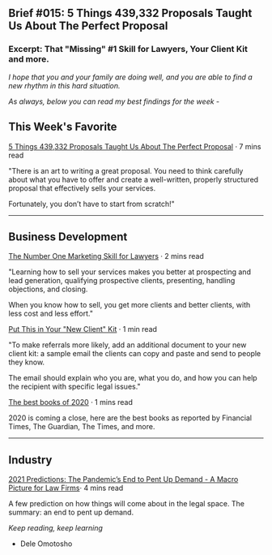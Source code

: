 
## Brief #015: 5 Things 439,332 Proposals Taught Us About The Perfect Proposal

### Excerpt: That "Missing" #1 Skill for Lawyers, Your Client Kit and more.

_I hope that you and your family are doing well, and you are able to find a new rhythm in this hard situation._

_As always, below you can read my best findings for the week -_

## This Week's Favorite

[5 Things 439,332 Proposals Taught Us About The Perfect Proposal](https://www.saleshacker.com/perfect-sales-proposal/) · 7 mins read 

"There is an art to writing a great proposal. You need to think carefully about what you have to offer and create a well-written, properly structured proposal that effectively sells your services.

Fortunately, you don’t have to start from scratch!"

***

## Business Development

[The Number One Marketing Skill for Lawyers](https://www.attorneymarketing.com/2020/12/08/the-number-one-marketing-skill-for-attorneys/)  · 2 mins read

"Learning how to sell your services makes you better at prospecting and lead generation, qualifying prospective clients, presenting, handling objections, and closing.

When you know how to sell, you get more clients and better clients, with less cost and less effort."


[Put This in Your "New Client" Kit](https://www.attorneymarketing.com/2020/11/30/put-this-in-your-new-client-kit/) · 1 min read

"To make referrals more likely, add an additional document to your new client kit: a sample email the clients can copy and paste and send to people they know.

The email should explain who you are, what you do, and how you can help the recipient with specific legal issues."


[The best books of 2020](https://www.bespacific.com/the-best-books-of-2020/) · 1 mins read

2020 is coming a close, here are the best books as reported by Financial Times, The Guardian, The Times, and more.

*** 

## Industry

[2021 Predictions: The Pandemic’s End to Pent Up Demand - A Macro Picture for Law Firms](https://www.artificiallawyer.com/2020/12/07/2021-predictions-the-pandemics-end-to-pent-up-demand/)· 4 mins read

A few prediction on how things will come about in the legal space. The summary: an end to pent up demand.



_Keep reading, keep learning_
- Dele Omotosho





